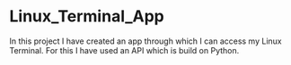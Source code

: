# Linux_Terminal_App

In this project I have created an app through which I can access my Linux Terminal.
For this I have used an API which is build on Python.

